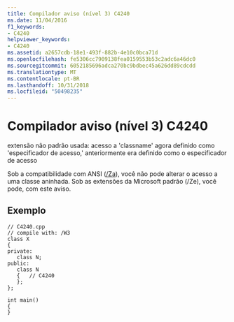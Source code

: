 ```yaml
---
title: Compilador aviso (nível 3) C4240
ms.date: 11/04/2016
f1_keywords:
- C4240
helpviewer_keywords:
- C4240
ms.assetid: a2657cdb-18e1-493f-882b-4e10c0bca71d
ms.openlocfilehash: fe5306cc7909138fea0159553b53c2adc6a46dc0
ms.sourcegitcommit: 6052185696adca270bc9bdbec45a626dd89cdcdd
ms.translationtype: MT
ms.contentlocale: pt-BR
ms.lasthandoff: 10/31/2018
ms.locfileid: "50498235"
---
```

# <a name="compiler-warning-level-3-c4240"></a>Compilador aviso (nível 3) C4240

extensão não padrão usada: acesso a 'classname' agora definido como 'especificador de acesso,' anteriormente era definido como o especificador de acesso

Sob a compatibilidade com ANSI ([/Za](../../build/reference/za-ze-disable-language-extensions.md)), você não pode alterar o acesso a uma classe aninhada. Sob as extensões da Microsoft padrão (/Ze), você pode, com este aviso.

## <a name="example"></a>Exemplo

```
// C4240.cpp
// compile with: /W3
class X
{
private:
   class N;
public:
   class N
   {   // C4240
   };
};

int main()
{
}
```